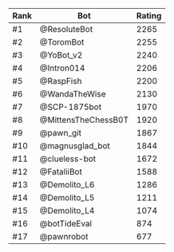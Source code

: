 Rank|Bot|Rating
---|---|---
#1|@ResoluteBot|2265
#2|@ToromBot|2255
#3|@YoBot_v2|2240
#4|@Intron014|2206
#5|@RaspFish|2200
#6|@WandaTheWise|2130
#7|@SCP-1875bot|1970
#8|@MittensTheChessB0T|1920
#9|@pawn_git|1867
#10|@magnusglad_bot|1844
#11|@clueless-bot|1672
#12|@FataliiBot|1588
#13|@Demolito_L6|1286
#14|@Demolito_L5|1211
#15|@Demolito_L4|1074
#16|@botTideEval|874
#17|@pawnrobot|677
